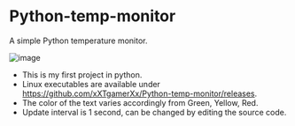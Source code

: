 # Python-temp-monitor
A simple Python temperature monitor.

![image](https://user-images.githubusercontent.com/72494265/120891731-bfdeb580-c627-11eb-9a77-fce3f8905c7c.png)

- This is my first project in python.
- Linux executables are available under https://github.com/xXTgamerXx/Python-temp-monitor/releases.
- The color of the text varies accordingly from Green, Yellow, Red.
- Update interval is 1 second, can be changed by editing the source code.
